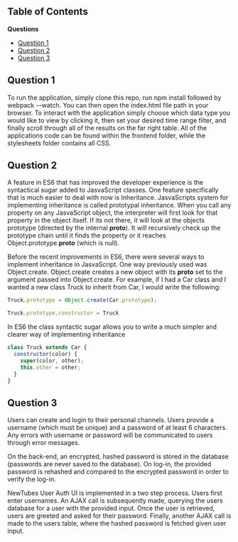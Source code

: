 ## Table of Contents
**Questions**
* [Question 1](#question-1)
* [Question 2](#question-2)
* [Question 3](#question-3)

## Question 1
To run the application, simply clone this repo, run npm install followed by webpack --watch.  You can then open the index.html file path in your browser.  To interact with the application simply choose which data type you would like to view by clicking it, then set your desired time range filter, and finally scroll through all of the results on the far right table.  All of the applications code can be found within the frontend folder, while the stylesheets folder contains all CSS.

## Question 2
A feature in ES6 that has improved the developer experience is the syntactical sugar added to JasvaScript classes.  One feature specifically that is much easier to deal with now is Inheritance.  JasvaScripts system for implementing inheritance is called prototypal inheritance.  When you call any property on any JasvaScript object, the interpreter will first look for that property in the object itself.  If its not there, it will look at the objects prototype (directed by the internal __proto__).  It will recursively check up the prototype chain until it finds the property or it reaches Object.prototype.__proto__ (which is null).

Before the recent improvements in ES6, there were several ways to implement inheritance in JasvaScript.  One way previously used was Object.create.  Object.create creates a new object with its __proto__ set to the argument passed into Object.create.  For example, if I had a Car class and I wanted a new class Truck to inherit from Car, I would write the following:
```javascript
Truck.prototype = Object.create(Car.prototype);

Truck.prototype.constructor = Truck
```

In ES6 the class syntactic sugar allows you to write a much simpler and clearer way of implementing inheritance
```javascript
class Truck extends Car {
  constructor(color) {
    super(color, other);
    this.other = other;
  }
}
```

## Question 3
Users can create and login to their personal channels.  Users provide a username (which must be unique) and a password of at least 6 characters.  Any errors with username or password will be communicated to users through error messages.

On the back-end, an encrypted, hashed password is stored in the database (passwords are never saved to the database). On log-in, the provided password is rehashed and compared to the encrypted password in order to verify the log-in.

NewTubes User Auth UI is implemented in a two step process.  Users first enter usernames.  An AJAX call is subsequently made, querying the users database for a user with the provided input.  Once the user is retrieved, users are greeted and asked for their password.  Finally, another AJAX call is made to the users table, where the hashed password is fetched given user input.
